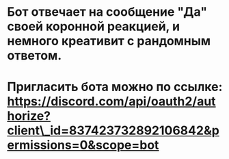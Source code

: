 
# Бот отвечает на сообщение "Да" своей коронной реакцией, и немного креативит с рандомным ответом.

# Пригласить бота можно по ссылке:  https://discord.com/api/oauth2/authorize?client\_id=837423732892106842&permissions=0&scope=bot



